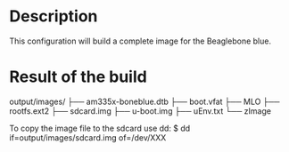Description
===========

This configuration will build a complete image for the Beaglebone blue.

Result of the build
===================
output/images/
├── am335x-boneblue.dtb
├── boot.vfat
├── MLO
├── rootfs.ext2
├── sdcard.img
├── u-boot.img
├── uEnv.txt
└── zImage

To copy the image file to the sdcard use dd:
$ dd if=output/images/sdcard.img of=/dev/XXX
